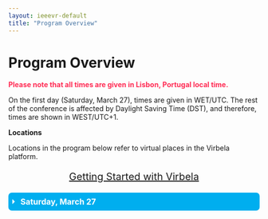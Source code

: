 ```yaml
---
layout: ieeevr-default
title: "Program Overview"
---
```


<style>
    .styled-table {
        border-collapse: collapse;
        margin: 25px 0;
        font-size: 0.9em;
        font-family: sans-serif;
        /*min-width: 400px;*/
        box-shadow: 0 0 20px rgba(0, 0, 0, 0.15);
        display: table;
    }

    .styled-table thead tr {
        background-color: #00aeef;
        color: #ffffff;
        text-align: left;
    }

    .styled-table th,
    .styled-table td {
        padding: 12px 15px;
    }

    .styled-table tbody tr {
        border-bottom: 1px solid #dddddd;
    }

    .styled-table tbody tr:nth-of-type(even) {
        background-color: #f3f3f3;
    }

    .styled-table tbody tr:last-of-type {
        border-bottom: 2px solid #00aeef;
    }

    .styled-table tbody tr.active-row {
        font-weight: bold;
        color: #00aeef;
    }


    /*************************
 * GRID SCHEDULE LAYOUT from there: https://css-tricks.com/building-a-conference-schedule-with-css-grid/
 *************************/
    @media screen and (min-width:700px) {
        .schedule {
            display: grid;
            grid-gap: 1em;
            grid-template-rows:
                [tracks] auto [time-0830] 0.5fr [time-0900] 0.5fr [time-0930] 0.5fr [time-1000] 0.5fr [time-1030] 0.5fr [time-1100] 0.5fr [time-1130] 0.5fr [time-1200] 0.5fr [time-1230] 0.5fr [time-1300] 0.5fr [time-1330] 0.5fr [time-1400] 0.5fr [time-1430] 0.5fr [time-1500] 0.5fr [time-1530] 0.5fr [time-1600] 0.5fr [time-1630] 0.5fr [time-1700] 0.5fr [time-1730] 0.5fr [time-1800] 0.5fr [time-1830] 0.5fr [time-1900] 0.5fr;
            /* Note 1:
      Use 24hr time for gridline names for simplicity

      Note 2: Use "auto" instead of "0.5fr" for a more compact schedule where height of a slot is not proportional to the session length. Implementing a "compact" shortcode attribute might make sense for this!
      Try 0.5fr for more compact equal rows. I don't quite understand how that works :)
      */

            grid-template-columns:
                [times] 4em [track-1-start] 0.5fr [track-1-end track-2-start] 0.5fr [track-2-end track-3-start] 0.5fr [track-3-end];
        }

        .schedule-with-expo {
            display: grid;
            grid-gap: 1em;
            grid-template-rows:
                [tracks] auto [time-0830] 0.5fr [time-0900] 0.5fr [time-0930] 0.5fr [time-1000] 0.5fr [time-1030] 0.5fr [time-1100] 0.5fr [time-1130] 0.5fr [time-1200] 0.5fr [time-1230] 0.5fr [time-1300] 0.5fr [time-1330] 0.5fr [time-1400] 0.5fr [time-1430] 0.5fr [time-1500] 0.5fr [time-1530] 0.5fr [time-1600] 0.5fr [time-1630] 0.5fr [time-1700] 0.5fr [time-1730] 0.5fr [time-1800] 0.5fr [time-1830] 0.5fr [time-1900] 0.5fr;

            grid-template-columns:
                [times] 4em [track-1-start] 0.5fr [track-1-end track-2-start] 0.5fr [track-2-end track-3-start] 0.5fr [track-3-end track-4-start] 0.5fr [track-4-end];
        }

        .schedule-sat-27 {
            display: grid;
            grid-gap: 1em;
            grid-template-rows:
                [tracks] auto [time-0900] 5px [time-0930] 5px [time-1000] 5px [time-1030] 5px [time-1100] 5px [time-1130] 5px [time-1200] 5px [time-1230] 5px [time-1300] 5px [time-1330] 5px [time-1400] 5px [time-1430] 5px [time-1500] 5px [time-1530] 5px [time-1600] 5px [time-1630] 5px [time-1700] 5px [time-1730] 5px [time-1800] 5px [time-1830] 5px [time-1900] 5px [time-2000] 5px [time-2100] 5px;

            grid-template-columns:
                [times] 4em [track-1-start] 0.5fr [track-1-end track-2-start] 0.5fr [track-2-end track-3-start] 0.5fr [track-3-end track-4-start] 0.5fr [track-4-end];
        }

        .schedule-sun-28 {
            display: grid;
            grid-gap: 1em;
            grid-template-rows:
                [tracks] auto [time-0900] 5px [time-0930] 5px [time-1000] 5px [time-1030] 5px [time-1100] 5px [time-1130] 5px [time-1200] 5px [time-1230] 5px [time-1300] 5px [time-1330] 5px [time-1400] 5px [time-1430] 5px [time-1500] 5px [time-1530] 5px [time-1600] 5px [time-1630] 5px [time-1700] 5px [time-1730] 5px [time-1800] 5px [time-1830] 5px [time-1900] 5px [time-1930] 5px [time-2000] 5px [time-2030] 5px;

            grid-template-columns:
                [times] 4em [track-1-start] 0.5fr [track-1-end track-2-start] 0.5fr [track-2-end track-3-start] 0.5fr [track-3-end];
        }

        .schedule-fri-2 {
            display: grid;
            grid-gap: 1em;
            grid-template-rows:
                [tracks] auto [time-0900] 5px [time-0930] 5px [time-1000] 5px [time-1030] 5px [time-1100] 5px [time-1130] 5px [time-1200] 5px [time-1230] 5px [time-1300] 5px [time-1330] 5px [time-1400] 5px [time-1430] 5px [time-1500] 5px [time-1530] 10px [time-1600] 5px [time-1630] 5px [time-1700] 5px [time-1730] 5px [time-1800] 5px [time-1830] 5px [time-1900] 5px [time-1930] 5px [time-2000] 5px [time-2030] 5px;

            grid-template-columns:
                [times] 4em [track-1-start] 0.5fr [track-1-end track-2-start] 0.5fr [track-2-end track-3-start] 0.5fr [track-3-end];
        }
    }

    .time-slot {
        grid-column: times;
        text-decoration: none;

    }

    .track-slot {
        display: none;
        /* hidden on small screens and browsers without grid support */
    }

    @supports(display:grid) {
        @media screen and (min-width:700px) {
            .track-slot {
                display: block;
                padding: 10px 5px 5px;
                position: sticky;
                top: 0;
                z-index: 1000;
                background-color: rgba(255, 255, 255, .9);
            }
        }
    }

    /* Small-screen & fallback styles */
    .session {
        margin-bottom: 1em;
    }

    @supports(display:grid) {
        @media screen and (min-width: 700px) {
            .session {
                margin: 0;
            }
        }
    }

    /*************************
 * VISUAL STYLES
 * Design-y stuff ot particularly important to the demo
 ************************
    body {
        padding: 50px;
        max-width: 1100px;
        margin: 0 auto;
        line-height: 1.5;
    }
    */

    .session {
        padding: .5em;
        border-radius: 5px;
        font-size: 12px;
        box-shadow:
            rgba(255, 255, 255, .6) 1px 1px 0,
            rgba(0, 0, 0, .3) 4px 4px 0;
    }

    .session-title,
    .session-time,
    .session-track,
    .session-presenter {
        display: block;
    }

    .session-title,
    .time-slot {
        margin: 0;
        font-size: 1em;
    }

    .session-title a {
        color: #fff;
        text-decoration-style: dotted;

        &:hover {
            font-style: italic;
        }

        &:focus {
            outline: 2px dotted rgba(255, 255, 255, .8);
        }
    }

    .track-slot,
    .time-slot {
        font-weight: bold;
        font-size: .8em;
    }

    .track-1 {
        background-color: #1259B2;
        color: #fff;
    }

    .track-2 {
        background-color: #687f00;
        color: #fff;
    }

    .track-3 {
        background-color: #544D69;
        color: #fff;
    }

    .track-4 {
        background-color: #c35500;
        color: #fff;
    }

    .track-all {
        display: flex;
        justify-content: center;
        align-items: center;
        background: #ccc;
        color: #000;
        box-shadow: none;
    }

    .track-teal {
        background-color: #00aeef;
        color: #fff;
    }

    .track-break {
        background-color: #ddf6ff;
        color: #464646;
    }

    .track-green {
        background-color: rgb(52, 199, 89);
        color: #fff;
    }

    .track-orange {
        background-color: rgb(255, 149, 0);
        color: #fff;
    }

    .track-purple {
        background-color: rgb(175, 82, 222);
        color: #fff;
    }

    .track-event {
        background-color: rgb(90, 200, 250);
        color: #fff;
    }

    .track-panel {
        background-color: rgb(0, 122, 255);
        color: #fff;
    }

    .track-keynote {
        background-color: rgb(255, 45, 85);
        color: #fff;
    }

    .track-3dui {
        /* background-color: rgb(88, 86, 214); */
        background-color: rgb(211, 15, 69);
        color: #fff;
    }

    .text {
        max-width: 750px;
        font-size: 18px;
        margin: 0 auto 50px;
    }

    .meta {
        color: #555;
        font-style: italic;
    }

    .meta a {
        color: #555;
    }

    hr {
        margin: 40px 0;
    }


    /* Collapsible */
    input[type='checkbox'] {
        display: none;
    }

    .wrap-collabsible {
        margin: 1.2rem 0;
    }

    .lbl-toggle {
        display: block;
        font-weight: bold;
        /* font-family: monospace; */
        font-size: 1rem;
        text-align: left;
        padding: 0.5rem;
        color: #ffffff;
        background: #00aeef;
        cursor: pointer;
        border-radius: 7px;
        transition: all 0.25s ease-out;
    }

    .lbl-toggle:hover {
        color: #FFF;
    }

    .lbl-toggle::before {
        content: ' ';
        display: inline-block;
        border-top: 5px solid transparent;
        border-bottom: 5px solid transparent;
        border-left: 5px solid currentColor;
        vertical-align: middle;
        margin-right: .7rem;
        transform: translateY(-2px);
        transition: transform .2s ease-out;
    }

    .toggle:checked+.lbl-toggle::before {
        transform: rotate(90deg) translateX(-3px);
    }

    .collapsible-content {
        max-height: 0px;
        overflow: hidden;
        transition: max-height .25s ease-in-out;
    }

    .toggle:checked+.lbl-toggle+.collapsible-content {
        max-height: 1500px;
    }

    .toggle:checked+.lbl-toggle {
        border-bottom-right-radius: 0;
        border-bottom-left-radius: 0;
    }

    .collapsible-content .content-inner {
        background: white;
        /* rgba(0, 105, 255, .2);*/
        border-bottom: 1px solid rgba(0, 105, 255, .45);
        border-bottom-left-radius: 7px;
        border-bottom-right-radius: 7px;
        padding: .5rem 1rem;
    }

    .collapsible-content p {
        margin-bottom: 0;
    }

</style>


<h1>Program Overview</h1>

<!--
<h3 style="color: rgb(255, 45, 85);">Please note that all times are given in Lisbon, Portugal local time.</h3>
<p>
    On the first day (Saturday, March 27), times are given in WET/UTC.
    The rest of the conference is affected by Daylight Saving Time (DST), and therefore, times are shown in WEST/UTC+1.
</p>
-->
<div class="notice--warning">
    <strong style="color: rgb(255, 45, 85);">Please note that all times are given in Lisbon, Portugal local time.</strong>
    <p>
        On the first day (Saturday, March 27), times are given in WET/UTC.
        The rest of the conference is affected by Daylight Saving Time (DST), and therefore, times are shown in WEST/UTC+1.
    </p>
</div>
<div class="notice--info">
    <strong>Locations</strong>
    <p>
        Locations in the program below refer to virtual places in the Virbela platform.
    </p>
    <center>
        <p style="font-size: 20px;">
            <a href="/2021/attend/virbela-instructions/" class="btn btn--primary" style="">Getting Started with Virbela</a>
        </p>
    </center>
</div>
<!--
<div class="notice--warning">
    <strong>Note:</strong>
    <p>
        The indications for locations in this program refer to virtual locations in the Virbela platform. Please find more information about and how to use Virbela <a href="/2021/attend/virbela-instructions/">here</a>.
    </p>
</div>
-->
<div>
    <div class="wrap-collabsible"> <input id="collapsible1" class="toggle" type="checkbox" > <label for="collapsible1" class="lbl-toggle">Saturday, March 27</label>
        <div class="collapsible-content">
            <div class="content-inner">
                <center><strong>Lisbon WET, UTC</strong></center>
                <div class="schedule-sat-27" aria-labelledby="schedule-heading">

                    <span class="track-slot" aria-hidden="true" style="grid-column: times; grid-row: tracks;"></span>
                    <span class="track-slot" aria-hidden="true" style="grid-column: track-1; grid-row: tracks;"></span>
                    <span class="track-slot" aria-hidden="true" style="grid-column: track-2; grid-row: tracks;"></span>
                    <span class="track-slot" aria-hidden="true" style="grid-column: track-3; grid-row: tracks;"></span>
                    <span class="track-slot" aria-hidden="true" style="grid-column: track-4; grid-row: tracks;"></span>

                    <p class="time-slot" style="grid-row: time-0900;">9:00</p>

                    <div class="session session-1 track-teal" style="grid-column: track-1-start / track-1-end; grid-row: time-0900 / time-1200;">
                        <h3 class="session-title"><a href="/2021/program/tutorials/#T4">Tutorial: Interactive Storytelling for VR</a></h3>
                        <span class="session-time">9:00 - 12:00</span>
                        <span class="session-title"><b style="color: white;">Location:</b> <a href="/2021/attend/virbela-instructions/#map">Auditorium A</a></span>
                    </div>

                    <div class="session session-2 track-green" style="grid-column: track-2-start / track-2-end; grid-row: time-0900 / time-1200;">
                        <h3 class="session-title"><a href="/2021/contribute/workshoppapers/#SIVE">Workshop: Sonic Interactions in Virtual Environments (SIVE) </a></h3>
                        <span class="session-time">9:00 - 12:00</span>
                        <span class="session-title"><b style="color: white;">Location:</b> <a href="/2021/attend/virbela-instructions/#map">Auditorium B</a></span>
                    </div>

                    <p class="time-slot" style="grid-row: time-1000;">10:00</p>
                    <div class="session session-4 track-orange" style="grid-column: track-4-start / track-4-end; grid-row: time-1000 / time-1130;">
                        <h3 class="session-title"><a href="/2021/program/doctoral-consortium/">Doctoral Consortium</a></h3>
                        <span class="session-time">10:00 - 11:45</span>
                    </div>

                    <p class="time-slot" style="grid-row: time-1200;">12:00</p>
                    <div class="session session-4 track-orange" style="grid-column: track-4-start / track-4-end; grid-row: time-1200 / time-1330;">
                        <h3 class="session-title"><a href="/2021/program/doctoral-consortium/">Doctoral Consortium</a></h3>
                        <span class="session-time">12:00 - 13:30</span>
                    </div>


                    <p class="time-slot" style="grid-row: time-1300;">13:00</p>
                    <div class="session session-5 track-teal" style="grid-column: track-1-start / track-1-end; grid-row: time-1300 / time-1600;">
                        <h3 class="session-title"><a href="/2021/program/tutorials/#T1">Tutorial: Web-Based VR Development and Instruction using Babylon.js</a>
                        </h3>
                        <span class="session-time">13:00 - 16:00</span>
                        <span class="session-title"><b style="color: white;">Location:</b> <a href="/2021/attend/virbela-instructions/#map">Auditorium A</a></span>
                    </div>

                    <div class="session session-6 track-green" style="grid-column: track-2-start / track-2-end; grid-row: time-1300 / time-1700;">
                        <h3 class="session-title"><a href="/2021/contribute/workshoppapers/#NIDIT">Workshop: Novel Input Devices and Interaction Techniques (NIDIT)</a></h3>
                        <span class="session-time">13:00 - 17:00</span>
                        <span class="session-title"><b style="color: white;">Location:</b> <a href="/2021/attend/virbela-instructions/#map">Auditorium B</a></span>
                    </div>

                    <p class="time-slot" style="grid-row: time-1400;">14:00</p>
                    <div class="session session-8 track-green" style="grid-column: track-3-start / track-3-end; grid-row: time-1400 / time-2100;">
                        <h3 class="session-title"><a href="/2021/contribute/workshoppapers/#DISCE">Workshop: Distributed Interactive Systems for Collaborative Experiences (DISCE)</a></h3>
                        <span class="session-time">14:00 - 21:00</span>
                        <span class="session-title"><b style="color: white;">Location:</b> <a href="/2021/attend/virbela-instructions/#map">Auditorium C</a></span>
                    </div>

                    <p class="time-slot" style="grid-row: time-1430;">14:15</p>
                    <div class="session session-7 track-orange" style="grid-column: track-4-start / track-4-end; grid-row: time-1430 / time-1630;">
                        <h3 class="session-title"><a href="/2021/program/doctoral-consortium/">Doctoral Consortium</a></h3>
                        <span class="session-time">14:15 - 16:15</span>
                    </div>



                    <p class="time-slot" style="grid-row: time-1600;">16:00</p>
                    <div class="session session-9 track-teal" style="grid-column: track-1-start / track-1-end; grid-row: time-1600 / time-1800;">
                        <h3 class="session-title">
                            <a href="/2021/program/tutorials/#T6S1">Tutorial: Combining the Virtual and the Real, Session 1
                            </a>
                        </h3>
                        <span class="session-time">16:00 - 17:30</span>
                        <span class="session-title"><b style="color: white;">Location:</b> <a href="/2021/attend/virbela-instructions/#map">Auditorium A</a></span>
                    </div>

                    <p class="time-slot" style="grid-row: time-1700;">17:00</p>
                    <div class="session session-10 track-green" style="grid-column: track-2-start / track-2-end; grid-row: time-1700 / time-2100;">
                        <h3 class="session-title"><a href="/2021/contribute/workshoppapers/#VHCIE2021">Workshop: Virtual Humans and Crowds for Immersive Environments (VHCIE 2021)</a></h3>
                        <span class="session-time">17:00 - 21:00</span>
                        <span class="session-title"><b style="color: white;">Location:</b> <a href="/2021/attend/virbela-instructions/#map">Auditorium B</a></span>
                    </div>

                    <p class="time-slot" style="grid-row: time-1730;">17:15</p>
                    <div class="session session-7 track-orange" style="grid-column: track-4-start / track-4-end; grid-row: time-1730 / time-1900;">
                        <h3 class="session-title"><a href="/2021/program/doctoral-consortium/">Doctoral Consortium</a></h3>
                        <span class="session-time">17:15 - 18:05</span>
                    </div>

                    <p class="time-slot" style="grid-row: time-1800;">18:00</p>
                    <div class="session session-9S2 track-teal" style="grid-column: track-1-start / track-1-end; grid-row: time-1800 / time-2100;">
                        <h3 class="session-title">
                            <a href="/2021/program/tutorials/#T6S2">
                                Tutorial: Combining the Virtual and the Real, Session 2
                            </a>
                        </h3>
                        <span class="session-time">18:00 - 21:00</span>
                        <span class="session-title"><b style="color: white;">Location:</b> <a href="/2021/attend/virbela-instructions/#map">Auditorium A</a></span>
                    </div>

                </div>

            </div>
        </div>
    </div>
</div>

<div>
    <div class="wrap-collabsible"> <input id="collapsible2" class="toggle" type="checkbox" checked> <label for="collapsible2" class="lbl-toggle">Sunday, March 28</label>
        <div class="collapsible-content">
            <div class="content-inner">
                <center><strong>Lisbon WEST, UTC+1</strong></center>
                <div class="schedule-sun-28" aria-labelledby="schedule-heading">

                    <span class="track-slot" aria-hidden="true" style="grid-column: times; grid-row: tracks;"></span>
                    <span class="track-slot" aria-hidden="true" style="grid-column: track-1; grid-row: tracks;"></span>
                    <span class="track-slot" aria-hidden="true" style="grid-column: track-2; grid-row: tracks;"></span>
                    <span class="track-slot" aria-hidden="true" style="grid-column: track-3; grid-row: tracks;"></span>

                    <p class="time-slot" style="grid-row: time-0900;">9:00</p>

                    <div class="session session-1 track-green" style="grid-column: track-2-start / track-2-end; grid-row: time-0900 / time-1200;">
                        <h3 class="session-title"><a href="/2021/contribute/workshoppapers/#ANIVAE">Workshop: Animation in Virtual and Augmented Environments (ANIVAE)</a></h3>
                        <span class="session-time">9:00 - 12:00</span>
                        <span class="session-title"><b style="color: white;">Location:</b> <a href="/2021/attend/virbela-instructions/#map">Auditorium B</a></span>
                    </div>

                    <p class="time-slot" style="grid-row: time-1300;">13:00</p>
                    <div class="session session-2 track-teal" style="grid-column: track-1-start / track-1-end; grid-row: time-1300 / time-1600;">
                        <h3 class="session-title"><a href="/2021/program/tutorials/#T2">Tutorial: The Replication Crisis in Empirical Science: Implications for Human Subject Research in MR</a></h3>
                        <span class="session-time">13:00 - 16:00</span>
                        <span class="session-title"><b style="color: white;">Location:</b> <a href="/2021/attend/virbela-instructions/#map">Auditorium A</a></span>
                    </div>
                    <div class="session session-3 track-green" style="grid-column: track-2-start / track-2-end; grid-row: time-1300 / time-1600;">
                        <h3 class="session-title"><a href="/2021/contribute/workshoppapers/#PrXR">Workshop: PrXR: Towards a roadmap for privacy and security research for mixed reality applications</a></h3>
                        <span class="session-time">13:00 - 16:00</span>
                        <span class="session-title"><b style="color: white;">Location:</b> <a href="/2021/attend/virbela-instructions/#map">Auditorium B</a></span>
                    </div>
                    <div class="session session-4 track-green" style="grid-column: track-3-start / track-3-end; grid-row: time-1300 / time-1600;">
                        <h3 class="session-title"><a href="/2021/contribute/workshoppapers/#TrainingXR">Workshop: 3D Content Creation for Simulated Training in eXtended Reality (TrainingXR) - 1</a></h3>
                        <span class="session-time">13:00 - 16:00</span>
                        <span class="session-title"><b style="color: white;">Location:</b> <a href="/2021/attend/virbela-instructions/#map">Auditorium C</a></span>
                    </div>

                    <p class="time-slot" style="grid-row: time-1700;">17:00</p>
                    <div class="session session-5 track-green" style="grid-column: track-1-start / track-1-end; grid-row: time-1700 / time-2100;">
                        <h3 class="session-title"><a href="/2021/contribute/workshoppapers/#SeatedVR">Workshop: Seated Virtual Reality & Embodiment (SeatedVR) </a></h3>
                        <span class="session-time">17:00 - 21:00</span>
                        <span class="session-title"><b style="color: white;">Location:</b> <a href="/2021/attend/virbela-instructions/#map">Auditorium A</a></span>
                    </div>
                    <div class="session session-6 track-green" style="grid-column: track-2-start / track-2-end; grid-row: time-1700 / time-2100;">
                        <h3 class="session-title"><a href="/2021/contribute/workshoppapers/#WISP">Workshop: Workshop on Immersive Sickness Prevention (WISP)</a></h3>
                        <span class="session-time">17:00 - 21:00</span>
                        <span class="session-title"><b style="color: white;">Location:</b> <a href="/2021/attend/virbela-instructions/#map">Auditorium B</a></span>
                    </div>
                    <div class="session session-7 track-green" style="grid-column: track-3-start / track-3-end; grid-row: time-1700 / time-2100;">
                        <h3 class="session-title"><a href="/2021/contribute/workshoppapers/#TrainingXR">Workshop: 3D Content Creation for Simulated Training in eXtended Reality (TrainingXR) - 2</a></h3>
                        <span class="session-time">17:00 - 21:00</span>
                        <span class="session-title"><b style="color: white;">Location:</b> <a href="/2021/attend/virbela-instructions/#map">Auditorium C</a></span>
                    </div>
                </div>

            </div>
        </div>
    </div>
</div>

<div>
    <div class="wrap-collabsible"> <input id="collapsible3" class="toggle" type="checkbox" checked> <label for="collapsible3" class="lbl-toggle">Monday, March 29</label>
        <div class="collapsible-content">
            <div class="content-inner">
                <center><strong>Lisbon WEST, UTC+1</strong></center>
                <div class="schedule-with-expo" aria-labelledby="schedule-heading">

                    <span class="track-slot" aria-hidden="true" style="grid-column: times; grid-row: tracks;"></span>
                    <span class="track-slot" aria-hidden="true" style="grid-column: track-1; grid-row: tracks;"></span>
                    <span class="track-slot" aria-hidden="true" style="grid-column: track-2; grid-row: tracks;"></span>
                    <span class="track-slot" aria-hidden="true" style="grid-column: track-3; grid-row: tracks;"></span>
                    <span class="track-slot" aria-hidden="true" style="grid-column: track-4; grid-row: tracks;"></span>

                    <p class="time-slot" style="grid-row: time-0830; text-decoration: none;">8:30</p>

                    <div class="session session-1 track-teal" style="grid-column: track-1-start / track-4-end; grid-row: time-0830 / time-1000;">
                        <h3 class="session-title"><a href="#">Opening</a></h3>
                        <span class="session-time">8:30 - 10:00</span>
                        <span class="session-title"><b style="color: white;">Location:</b> <a href="/2021/attend/virbela-instructions/#map">Auditorium A</a></span>
                    </div>

                    <p class="time-slot" style="grid-row: time-1000;">10:00</p>

                    <div class="session session-2 track-break" style="grid-column: track-1-start / track-4-end; grid-row: time-1000 / time-1030;">
                        <h3 class="session-title">Break</h3>
                    </div>

                    <p class="time-slot" style="grid-row: time-1030;">10:30</p>

                    <div class="session session-3 track-keynote" style="grid-column: track-1-start / track-4-end; grid-row: time-1030 / time-1130;">
                        <h3 class="session-title"><a href="http://ieeevr.org/2021/program/keynote-speakers/#keynote-mohler" target="_blank">Keynote by Betty Mohler, Self-avatars in Immersive Technology</a></h3>
                        <span class="session-time">10:30 - 11:30</span>
                        <span class="session-title"><b style="color: white;">Location:</b> <a href="/2021/attend/virbela-instructions/#map">Auditorium A</a></span>
                    </div>

                    <p class="time-slot" style="grid-row: time-1130;">11:30</p>

                    <div class="session session-4 track-break" style="grid-column: track-1-start / track-4-end; grid-row: time-1130 / time-1200;">
                        <h3 class="session-title">Break</h3>
                    </div>

                    <p class="time-slot" style="grid-row: time-1200;">12:00</p>

                    <div class="session session-5 track-green" style="grid-column: track-1-start / track-2-end; grid-row: time-1200 / time-1300;">
                        <h3 class="session-title">Papers: <a href="/2021/program/papers/#3.1">Augmented Reality</a></h3>
                        <span class="session-time">12:00 - 13:00</span>
                        <span class="session-title"><b style="color: white;">Location:</b> <a href="/2021/attend/virbela-instructions/#map">Auditorium A</a></span>
                    </div>

                    <div class="session session-6 track-green" style="grid-column: track-3-start / track-4-end; grid-row: time-1200 / time-1300;">
                        <h3 class="session-title">Papers: <a href="/2021/program/papers/#3.2">VR/AR Displays</a></h3>
                        <span class="session-time">12:00 - 13:00</span>
                        <span class="session-title"><b style="color: white;">Location:</b> <a href="/2021/attend/virbela-instructions/#map">Auditorium B</a></span>
                    </div>

                    <p class="time-slot" style="grid-row: time-1300;">13:00</p>
                    <div class="session session-7 track-break" style="grid-column: track-1-start / track-4-end; grid-row: time-1300 / time-1400;">
                        <h3 class="session-title">Lunch</h3>
                    </div>

                    <p class="time-slot" style="grid-row: time-1400;">14:00</p>

                    <div class="session session-8 track-green" style="grid-column: track-1-start / track-2-end; grid-row: time-1400 / time-1500;">
                        <h3 class="session-title">Papers: <a href="/2021/program/papers/#5.1">Emotion and Cognition</a></h3>
                        <span class="session-time">14:00 - 15:00</span>
                        <span class="session-title"><b style="color: white;">Location:</b> <a href="/2021/attend/virbela-instructions/#map">Auditorium A</a></span>
                    </div>

                    <div class="session session-9 track-green" style="grid-column: track-3-start / track-4-end; grid-row: time-1400 / time-1500;">
                        <h3 class="session-title">Papers: <a href="/2021/program/papers/#5.2">Holographic and Inertial Displays</a></h3>
                        <span class="session-time">14:00 - 15:00</span>
                        <span class="session-title"><b style="color: white;">Location:</b> <a href="/2021/attend/virbela-instructions/#map">Auditorium B</a></span>
                    </div>

                    <p class="time-slot" style="grid-row: time-1500;">15:00</p>
                    <div class="session session-10 track-orange" style="grid-column: track-1-start / track-2-end; grid-row: time-1500 / time-1630;">
                        <h3 class="session-title"><a href="/2021/program/posters/">Posters</a> and <a href="/2021/program/demos/">Demos</a></h3>
                        <span class="session-time">15:00 - 16:30</span>
                        <span class="session-title"><b style="color: white;">Location:</b> <a href="/2021/attend/virbela-instructions/#map">Expo Hall A</a></span>
                    </div>

                    <div class="session session-ex track-purple" style="grid-column: track-3-start / track-4-end; grid-row: time-1500 / time-1630;">
                        <h3 id="EX1" class="session-title"><a href="/2021/program/exhibitors/">Exhibition Hours</a></h3>
                        <span class="session-time">15:00 - 16:30</span>
                        <span class="session-title"><b style="color: white;">Location:</b> <a href="/2021/attend/virbela-instructions/#map">Theater</a></span>
                    </div>


                    <p class="time-slot" style="grid-row: time-1630;">16:30</p>

                    <div class="session session-5 track-green" style="grid-column: track-1-start / track-2-end; grid-row: time-1630 / time-1730;">
                        <h3 class="session-title">Papers: <a href="/2021/program/papers/#7.1">Embodiment</a></h3>
                        <span class="session-time">16:30 - 17:30</span>
                        <span class="session-title"><b style="color: white;">Location:</b> <a href="/2021/attend/virbela-instructions/#map">Auditorium A</a></span>
                    </div>

                    <div class="session session-6 track-green" style="grid-column: track-3-start / track-3-end; grid-row: time-1630 / time-1730;">
                        <h3 class="session-title">Papers: <a href="/2021/program/papers/#7.2">Visualization</a></h3>
                        <span class="session-time">16:30 - 17:30</span>
                        <span class="session-title"><b style="color: white;">Location:</b> <a href="/2021/attend/virbela-instructions/#map">Auditorium B</a></span>
                    </div>

                    <div class="session session-ex track-purple" style="grid-column: track-4-start / track-4-end; grid-row: time-1630 / time-1800;">
                        <h3 id="EX1" class="session-title">Expo Session:</h3>
                        <span class="session-time">16:30: <a style="color: white;" href="https://www.youtube.com/watch?v=b_MMypnh_AI">Qualcomm</a></span>
                        <span class="session-time">16:35: <a style="color: white;" href="https://www.youtube.com/watch?v=5xjweXT_N4g">Microsoft</a></span>
                        <span class="session-time">16:40: <a style="color: white;" href="https://www.youtube.com/watch?v=nq0NdCiB3FI">Facebook</a></span>
                        <span class="session-title"><b style="color: white;">Location:</b> <a href="/2021/attend/virbela-instructions/#map">Theater</a></span>
                    </div>

                    <p class="time-slot" style="grid-row: time-1730;">17:30</p>
                    <div class="session session-10 track-teal" style="grid-column: track-1-start / track-2-end; grid-row: time-1730 / time-1930;">
                        <h3 class="session-title">Welcome Reception (including <a href="/2021/awards/vgtc-award-winners/">TVCG Awards</a>)</h3>
                        <span class="session-time">17:30 - 19:00</span>
                        <span class="session-title"><b style="color: white;">Location:</b> <a href="/2021/attend/virbela-instructions/#map">Auditorium A</a></span>
                    </div>

                    <div class="session session-ex track-purple" style="grid-column: track-3-start / track-3-end; grid-row: time-1730 / time-1900;">
                        <h3 id="EW" class="session-title"><a href="/2021/program/exhibitors/">Exhibitors: Welcome Reception</a></h3>
                        <span class="session-time"><a style="color: white;" href="https://www.youtube.com/watch?v=Et-8EIRN_mw&t=4s">Virbela</a></span>
                        <span class="session-time">17:30 - 18:30</span>
                        <span class="session-title"><b style="color: white;">Location:</b> <a href="/2021/attend/virbela-instructions/#map">Auditorium A</a></span>
                    </div>


                </div>

            </div>
        </div>
    </div>
</div>

<div>
    <div class="wrap-collabsible"> <input id="collapsible7" class="toggle" type="checkbox" checked> <label for="collapsible7" class="lbl-toggle">Tuesday, March 30</label>
        <div class="collapsible-content">
            <div class="content-inner">
                <center><strong>Lisbon WEST, UTC+1</strong></center>
                <div class="schedule-with-expo" aria-labelledby="schedule-heading">


                    <span class="track-slot" aria-hidden="true" style="grid-column: times; grid-row: tracks;"></span>
                    <span class="track-slot" aria-hidden="true" style="grid-column: track-1; grid-row: tracks;"></span>
                    <span class="track-slot" aria-hidden="true" style="grid-column: track-2; grid-row: tracks;"></span>
                    <span class="track-slot" aria-hidden="true" style="grid-column: track-3; grid-row: tracks;"></span>
                    <span class="track-slot" aria-hidden="true" style="grid-column: track-4; grid-row: tracks;"></span>

                    <p class="time-slot" style="grid-row: time-0830;">8:30</p>

                    <div class="session session-1 track-green" style="grid-column: track-1-start / track-2-end; grid-row: time-0830 / time-0930;">
                        <h3 class="session-title">Papers: <a href="/2021/program/papers/#1.1">Collaboration</a></h3>
                        <span class="session-time">8:30 - 9:30</span>
                        <span class="session-title"><b style="color: white;">Location:</b> <a href="/2021/attend/virbela-instructions/#map">Auditorium A</a></span>
                    </div>

                    <div class="session session-2 track-green" style="grid-column: track-3-start / track-4-end; grid-row: time-0830 / time-0930;">
                        <h3 class="session-title">Papers: <a href="/2021/program/papers/#1.2">Multimodal Interfaces</a></h3>
                        <span class="session-time">8:30 - 9:30</span>
                        <span class="session-title"><b style="color: white;">Location:</b> <a href="/2021/attend/virbela-instructions/#map">Auditorium B</a></span>
                    </div>

                    <p class="time-slot" style="grid-row: time-0930;">9:30</p>
                    <div class="session session-3 track-orange" style="grid-column: track-1-start / track-2-end; grid-row: time-0930 / time-1100;">
                        <h3 class="session-title"><a href="/2021/program/posters/">Posters</a> and <a href="/2021/program/demos/">Demos</a></h3>
                        <span class="session-time">9:30 - 11:00</span>
                        <span class="session-title"><b style="color: white;">Location:</b> <a href="/2021/attend/virbela-instructions/#map">Expo Hall B</a></span>
                    </div>

                    <div class="session session-ex track-purple" style="grid-column: track-3-start / track-4-end; grid-row: time-0930 / time-1100;">
                        <h3 id="EX2" class="session-title"><a href="/2021/program/exhibitors/">Exhibition Hours</a></h3>
                        <span class="session-time">9:30 - 11:00</span>
                        <span class="session-title"><b style="color: white;">Location:</b> <a href="/2021/attend/virbela-instructions/#map">Theater</a></span>
                    </div>



                    <p class="time-slot" style="grid-row: time-1100;">11:00</p>

                    <div class="session session-4 track-green" style="grid-column: track-1-start / track-2-end; grid-row: time-1100 / time-1200;">
                        <h3 class="session-title">Papers: <a href="/2021/program/papers/#2.1">Security and Drone Teleoperation</a></h3>
                        <span class="session-time">11:00 - 12:00</span>
                        <span class="session-title"><b style="color: white;">Location:</b> <a href="/2021/attend/virbela-instructions/#map">Auditorium A</a></span>
                    </div>

                    <div class="session session-5 track-green" style="grid-column: track-3-start / track-4-end; grid-row: time-1100 / time-1200;">
                        <h3 class="session-title">Papers: <a href="/2021/program/papers/#2.2">Embedded and Surround Videos</a></h3>
                        <span class="session-time">11:00 - 12:00</span>
                        <span class="session-title"><b style="color: white;">Location:</b> <a href="/2021/attend/virbela-instructions/#map">Auditorium B</a></span>
                    </div>

                    <p class="time-slot" style="grid-row: time-1200;">12:00</p>
                    <div class="session session-6 track-break" style="grid-column: track-1-start / track-4-end; grid-row: time-1200 / time-1300;">
                        <h3 class="session-title">Lunch</h3>
                    </div>

                    <p class="time-slot" style="grid-row: time-1300;">13:00</p>

                    <div class="session session-7 track-green" style="grid-column: track-1-start / track-2-end; grid-row: time-1300 / time-1400;">
                        <h3 class="session-title">Papers: <a href="/2021/program/papers/#4.1">Virtual Humans and Agents</a></h3>
                        <span class="session-time">13:00 - 14:00</span>
                        <span class="session-title"><b style="color: white;">Location:</b> <a href="/2021/attend/virbela-instructions/#map">Auditorium A</a></span>
                    </div>

                    <div class="session session-8 track-green" style="grid-column: track-3-start / track-4-end; grid-row: time-1300 / time-1400;">
                        <h3 class="session-title">Papers: <a href="/2021/program/papers/#4.2">Hands, Gestures and Grasping</a></h3>
                        <span class="session-time">13:00 - 14:00</span>
                        <span class="session-title"><b style="color: white;">Location:</b> <a href="/2021/attend/virbela-instructions/#map">Auditorium B</a></span>
                    </div>

                    <p class="time-slot" style="grid-row: time-1400;">14:00</p>

                    <div class="session session-9 track-break" style="grid-column: track-1-start / track-4-end; grid-row: time-1400 / time-1430;">
                        <h3 class="session-title">Break</h3>
                    </div>

                    <p class="time-slot" style="grid-row: time-1430;">14:30</p>

                    <div class="session session-10 track-keynote" style="grid-column: track-1-start / track-4-end; grid-row: time-1430 / time-1530;">
                        <h3 class="session-title">
                            <a href="http://ieeevr.org/2021/program/keynote-speakers/#keynote-oliver" target="_blank">Keynote by Nuria Oliver, Data Science to fight against COVID-19</a>
                        </h3>
                        <span class="session-time">14:30 - 15:30</span>
                        <span class="session-title"><b style="color: white;">Location:</b> <a href="/2021/attend/virbela-instructions/#map">Auditorium A</a></span>
                    </div>

                    <p class="time-slot" style="grid-row: time-1530;">15:30</p>

                    <div class="session session-11 track-break" style="grid-column: track-1-start / track-4-end; grid-row: time-1530 / time-1600;">
                        <h3 class="session-title">Break</h3>
                    </div>

                    <p class="time-slot" style="grid-row: time-1600;">16:00</p>
                    <div class="session session-12 track-event" style="grid-column: track-1-start / track-2-end; grid-row: time-1600 / time-1700;">
                        <h3 class="session-title">BOF/Social</h3>
                        <span class="session-time">16:00 - 17:00</span>
                    </div>

                    <div class="session session-ex track-purple" style="grid-column: track-3-start / track-4-end; grid-row: time-1600 / time-1700;">
                        <h3 id="EX3" class="session-title"><a href="/2021/program/exhibitors/">Exhibition Hours</a></h3>
                        <span class="session-time">16:00 - 17:00</span>
                        <span class="session-title"><b style="color: white;">Location:</b> <a href="/2021/attend/virbela-instructions/#map">Theater</a></span>
                    </div>

                    <p class="time-slot" style="grid-row: time-1700;">17:00</p>

                    <div class="session session-13 track-green" style="grid-column: track-1-start / track-2-end; grid-row: time-1700 / time-1800;">
                        <h3 class="session-title">Papers: <a href="/2021/program/papers/#8.1">Plausibility, Presence and Social VR</a></h3>
                        <span class="session-time">17:00 - 18:00</span>
                        <span class="session-title"><b style="color: white;">Location:</b> <a href="/2021/attend/virbela-instructions/#map">Auditorium A</a></span>
                    </div>

                    <div class="session session-14 track-panel" style="grid-column: track-3-start / track-4-end; grid-row: time-1700 / time-1830;">
                        <h3 class="session-title"><a href="/2021/program/panels/#P1">Panel: Opportunities and Challenges in Harnessing VR Technology for Bias Mitigation</a></h3>
                        <span class="session-time">17:00 - 18:30</span>
                        <span class="session-title"><b style="color: white;">Location:</b> <a href="/2021/attend/virbela-instructions/#map">Auditorium B</a></span>
                    </div>

                    <p class="time-slot" style="grid-row: time-1800;">18:00</p>
                    <div class="session session-15 track-event" style="grid-column: track-1-start / track-2-end; grid-row: time-1800 / time-1900;">
                        <h3 class="session-title">Mixer</h3>
                        <span class="session-time">18:00 - 19:00</span>
                    </div>

                </div>

            </div>
        </div>
    </div>
</div>

<div>
    <div class="wrap-collabsible"> <input id="collapsible4" class="toggle" type="checkbox"> <label for="collapsible4" class="lbl-toggle">Wednesday, March 31</label>
        <div class="collapsible-content">
            <div class="content-inner">
                <center><strong>Lisbon WEST, UTC+1</strong></center>
                <div class="schedule-with-expo" aria-labelledby="schedule-heading">


                    <span class="track-slot" aria-hidden="true" style="grid-column: times; grid-row: tracks;"></span>
                    <span class="track-slot" aria-hidden="true" style="grid-column: track-1; grid-row: tracks;"></span>
                    <span class="track-slot" aria-hidden="true" style="grid-column: track-2; grid-row: tracks;"></span>
                    <span class="track-slot" aria-hidden="true" style="grid-column: track-3; grid-row: tracks;"></span>
                    <span class="track-slot" aria-hidden="true" style="grid-column: track-4; grid-row: tracks;"></span>

                    <p class="time-slot" style="grid-row: time-0830;">8:30</p>

                    <div class="session session-1 track-green" style="grid-column: track-1-start / track-2-end; grid-row: time-0830 / time-0930;">
                        <h3 class="session-title">Papers: <a href="/2021/program/papers/#1.3">Accessible VR</a></h3>
                        <span class="session-time">8:30 - 9:30</span>
                        <span class="session-title"><b style="color: white;">Location:</b> <a href="/2021/attend/virbela-instructions/#map">Auditorium A</a></span>
                    </div>

                    <div class="session session-2 track-green" style="grid-column: track-3-start / track-4-end; grid-row: time-0830 / time-0930;">
                        <h3 class="session-title">Papers: <a href="/2021/program/papers/#1.4">Haptics</a></h3>
                        <span class="session-time">8:30 - 9:30</span>
                        <span class="session-title"><b style="color: white;">Location:</b> <a href="/2021/attend/virbela-instructions/#map">Auditorium B</a></span>
                    </div>

                    <p class="time-slot" style="grid-row: time-0930;">09:30</p>
                    <div class="session session-3 track-event" style="grid-column: track-1-start / track-2-end; grid-row: time-0930 / time-1030;">
                        <h3 class="session-title">BOF/Social</h3>
                        <span class="session-time">9:30 - 10:30</span>
                    </div>

                    <div class="session session-ex track-purple" style="grid-column: track-3-start / track-3-end; grid-row: time-0930 / time-1100;">
                        <h3 id="EX4" class="session-title"><a href="/2021/program/exhibitors/">Exhibition Hours</a></h3>
                        <span class="session-time">9:30 - 11:00</span>
                        <span class="session-title"><b style="color: white;">Location:</b> <a href="/2021/attend/virbela-instructions/#map">Theater</a></span>
                    </div>

                    <div class="session session-ex track-purple" style="grid-column: track-4-start / track-4-end; grid-row: time-0930 / time-1030;">
                        <h3 id="EX1" class="session-title">Expo Session:</h3>
                        <span class="session-time">9:30: <a style="color: white;" href="https://youtu.be/17YUBD7V-KQ">HIT Lab NZ</a></span>
                        <span class="session-title"><b style="color: white;">Location:</b> <a href="/2021/attend/virbela-instructions/#map">Theater</a></span>
                    </div>

                    <p class="time-slot" style="grid-row: time-1030;">10:30</p>

                    <div class="session session-4 track-break" style="grid-column: track-1-start / track-2-end; grid-row: time-1030 / time-1100;">
                        <h3 class="session-title">Break</h3>
                    </div>

                    <p class="time-slot" style="grid-row: time-1100;">11:00</p>

                    <div class="session session-5 track-keynote" style="grid-column: track-1-start / track-4-end; grid-row: time-1100 / time-1200;">
                        <h3 class="session-title">Keynote
                            <a href="http://ieeevr.org/2021/program/keynote-speakers/#keynote-steinicke" target="_blank">Keynote by Frank Steinicke, B(l)ending Realities</a>
                        </h3>
                        <span class="session-time">11:00 - 12:00</span>
                        <span class="session-title"><b style="color: white;">Location:</b> <a href="/2021/attend/virbela-instructions/#map">Auditorium A</a></span>
                    </div>

                    <p class="time-slot" style="grid-row: time-1200;">12:00</p>
                    <div class="session session-6 track-break" style="grid-column: track-1-start / track-4-end; grid-row: time-1200 / time-1300;">
                        <h3 class="session-title">Lunch</h3>
                    </div>

                    <p class="time-slot" style="grid-row: time-1300;">13:00</p>

                    <!--
                    <div class="session session-7 track-event" style="grid-column: track-1-start / track-1-end; grid-row: time-1300 / time-1400;">
                        <h3 class="session-title">Mixer</h3>
                        <span class="session-time">13:00 - 14:00</span>
                    </div>
                    -->

                    <div class="session session-8 track-green" style="grid-column: track-1-start / track-4-end; grid-row: time-1300 / time-1400;">
                        <h3 class="session-title">Papers: <a href="/2021/program/papers/#4.3">Redirected Locomotion</a></h3>
                        <span class="session-time">13:00 - 14:00</span>
                        <span class="session-title"><b style="color: white;">Location:</b> <a href="/2021/attend/virbela-instructions/#map">Auditorium A</a></span>
                    </div>

                    <p class="time-slot" style="grid-row: time-1400;">14:00</p>
                    <div class="session session-9 track-orange" style="grid-column: track-1-start / track-2-end; grid-row: time-1400 / time-1530;">
                        <h3 class="session-title"><a href="/2021/program/posters/">Posters</a> and <a href="/2021/program/demos/">Demos</a></h3>
                        <span class="session-time">14:00 - 15:30</span>
                        <span class="session-title"><b style="color: white;">Location:</b> <a href="/2021/attend/virbela-instructions/#map">Expo Hall A and B</a></span>
                    </div>

                    <div class="session session-xxx track-3dui" style="grid-column: track-3-start / track-3-end; grid-row: time-1400 / time-1530;">
                        <h3 class="session-title"><a href="/2021/program/3dui-contest/">3DUI Contest</a></h3>
                        <span class="session-time">14:00 - 15:30</span>
                        <span class="session-title"><b style="color: white;">Location:</b> <a href="/2021/attend/virbela-instructions/#map">Expo Hall A</a></span>
                    </div>

                    <div class="session session-ex track-purple" style="grid-column: track-4-start / track-4-end; grid-row: time-1400 / time-1530;">
                        <h3 id="EX5" class="session-title"><a href="/2021/program/exhibitors/">Exhibition Hours</a></h3>
                        <span class="session-time">14:00 - 15:30</span>
                        <span class="session-title"><b style="color: white;">Location:</b> <a href="/2021/attend/virbela-instructions/#map">Theater</a></span>
                    </div>

                    <p class="time-slot" style="grid-row: time-1530;">15:30</p>

                    <div class="session session-10 track-green" style="grid-column: track-1-start / track-2-end; grid-row: time-1530 / time-1630;">
                        <h3 class="session-title">Papers: <a href="/2021/program/papers/#6.1">Selection and Manipulation</a></h3>
                        <span class="session-time">15:30 - 16:30</span>
                        <span class="session-title"><b style="color: white;">Location:</b> <a href="/2021/attend/virbela-instructions/#map">Auditorium A</a></span>
                    </div>

                    <div class="session session-11 track-panel" style="grid-column: track-3-start / track-4-end; grid-row: time-1530 / time-1700;">
                        <h3 class="session-title"><a href="/2021/program/panels/#P2">Panel: Shaping the Future of XR and Arts</a></h3>
                        <span class="session-time">15:30 - 17:00</span>
                        <span class="session-title"><b style="color: white;">Location:</b> <a href="/2021/attend/virbela-instructions/#map">Auditorium B</a></span>
                    </div>

                    <p class="time-slot" style="grid-row: time-1630;">16:30</p>

                    <div class="session session-12 track-break" style="grid-column: track-1-start / track-2-end; grid-row: time-1630 / time-1700;">
                        <h3 class="session-title">Break</h3>
                    </div>

                    <p class="time-slot" style="grid-row: time-1700;">17:00</p>

                    <div class="session session-13 track-green" style="grid-column: track-1-start / track-2-end; grid-row: time-1700 / time-1800;">
                        <h3 class="session-title">Papers: <a href="/2021/program/papers/#8.2">Training and Learning</a></h3>
                        <span class="session-time">17:00 - 18:00</span>
                        <span class="session-title"><b style="color: white;">Location:</b> <a href="/2021/attend/virbela-instructions/#map">Auditorium A</a></span>
                    </div>

                    <div class="session session-14 track-green" style="grid-column: track-3-start / track-4-end; grid-row: time-1700 / time-1800;">
                        <h3 class="session-title">Papers: <a href="/2021/program/papers/#8.3">Pen-based and Hands-free Interaction</a></h3>
                        <span class="session-time">17:00 - 18:00</span>
                        <span class="session-title"><b style="color: white;">Location:</b> <a href="/2021/attend/virbela-instructions/#map">Auditorium B</a></span>
                    </div>

                    <p class="time-slot" style="grid-row: time-1800;">18:00</p>
                    <div class="session session-15 track-event" style="grid-column: track-1-start / track-4-end; grid-row: time-1800 / time-1900;">
                        <h3 class="session-title">Mixer</h3>
                        <span class="session-time">18:00 - 19:00</span>
                    </div>

                </div>

            </div>
        </div>
    </div>
</div>

<div>
    <div class="wrap-collabsible"> <input id="collapsible5" class="toggle" type="checkbox" checked> <label for="collapsible5" class="lbl-toggle">Thursday, April 1</label>
        <div class="collapsible-content">
            <div class="content-inner">
                <center><strong>Lisbon WEST, UTC+1</strong></center>
                <div class="schedule" aria-labelledby="schedule-heading">


                    <span class="track-slot" aria-hidden="true" style="grid-column: times; grid-row: tracks;"></span>
                    <span class="track-slot" aria-hidden="true" style="grid-column: track-1; grid-row: tracks;"></span>
                    <span class="track-slot" aria-hidden="true" style="grid-column: track-2; grid-row: tracks;"></span>
                    <span class="track-slot" aria-hidden="true" style="grid-column: track-2; grid-row: tracks;"></span>

                    <p class="time-slot" style="grid-row: time-0830;">8:30</p>

                    <div class="session session-1 track-green" style="grid-column: track-1-start / track-1-end; grid-row: time-0830 / time-0930;">
                        <h3 class="session-title">Papers: <a href="/2021/program/papers/#1.5">Locomotion</a></h3>
                        <span class="session-time">8:30 - 9:30</span>
                        <span class="session-title"><b style="color: white;">Location:</b> <a href="/2021/attend/virbela-instructions/#map">Auditorium A</a></span>
                    </div>

                    <div class="session session-2 track-green" style="grid-column: track-2-start / track-3-end; grid-row: time-0830 / time-0930;">
                        <h3 class="session-title">Papers: <a href="/2021/program/papers/#1.6">Rendering and Texture Mapping</a></h3>
                        <span class="session-time">8:30 - 9:30</span>
                        <span class="session-title"><b style="color: white;">Location:</b> <a href="/2021/attend/virbela-instructions/#map">Auditorium B</a></span>
                    </div>

                    <p class="time-slot" style="grid-row: time-0930;">09:30</p>
                    <div class="session session-3 track-event" style="grid-column: track-1-start / track-3-end; grid-row: time-0930 / time-1030;">
                        <h3 class="session-title">BOF/Social</h3>
                        <span class="session-time">9:30 - 10:30</span>
                        <span class="session-title"><b style="color: white;">Location:</b> <a href="/2021/attend/virbela-instructions/#map">Expo Hall A</a></span>
                    </div>

                    <p class="time-slot" style="grid-row: time-1030;">10:30</p>
                    <div class="session session-4 track-orange" style="grid-column: track-1-start / track-2-end; grid-row: time-1030 / time-1200;">
                        <h3 class="session-title"><a href="/2021/program/posters/">Posters</a> and <a href="/2021/program/demos/">Demos</a></h3>
                        <span class="session-time">10:30 - 12:00</span>
                        <span class="session-title"><b style="color: white;">Location:</b> <a href="/2021/attend/virbela-instructions/#map">Expo Hall A and B</a></span>
                    </div>


                    <div class="session session-ex track-purple" style="grid-column: track-3-start / track-3-end; grid-row: time-1030 / time-1200;">
                        <h3 id="EX6" class="session-title"><a href="/2021/program/exhibitors/">Exhibition Hours</a></h3>
                        <span class="session-time">10:30 - 12:00</span>
                        <span class="session-title"><b style="color: white;">Location:</b> <a href="/2021/attend/virbela-instructions/#map">Theater</a></span>
                    </div>


                    <p class="time-slot" style="grid-row: time-1200;">12:00</p>

                    <div class="session session-5 track-green" style="grid-column: track-1-start / track-1-end; grid-row: time-1200 / time-1300;">
                        <h3 class="session-title">Papers: <a href="/2021/program/papers/#3.3">Tracking, Vision and Sound</a></h3>
                        <span class="session-time">12:00 - 13:00</span>
                        <span class="session-title"><b style="color: white;">Location:</b> <a href="/2021/attend/virbela-instructions/#map">Auditorium A</a></span>
                    </div>

                    <div class="session session-5 track-panel" style="grid-column: track-2-start / track-3-end; grid-row: time-1200 / time-1330;">
                        <h3 class="session-title"><a href="/2021/program/panels/#P3">Panel: What makes a virtual human human?</a></h3>
                        <span class="session-time">12:00 - 13:30</span>
                        <span class="session-title"><b style="color: white;">Location:</b> <a href="/2021/attend/virbela-instructions/#map">Auditorium B</a></span>
                    </div>

                    <p class="time-slot" style="grid-row: time-1300;">13:00</p>
                    <div class="session session-7 track-break" style="grid-column: track-1-start / track-1-end; grid-row: time-1300 / time-1400;">
                        <h3 class="session-title">Lunch</h3>
                    </div>

                    <p class="time-slot" style="grid-row: time-1400;">14:00</p>

                    <div class="session session-8 track-green" style="grid-column: track-1-start / track-1-end; grid-row: time-1400 / time-1500;">
                        <h3 class="session-title">Papers: <a href="/2021/program/papers/#5.3">Perception</a></h3>
                        <span class="session-time">14:00 - 15:00</span>
                        <span class="session-title"><b style="color: white;">Location:</b> <a href="/2021/attend/virbela-instructions/#map">Auditorium A</a></span>
                    </div>

                    <div class="session session-9 track-green" style="grid-column: track-2-start / track-3-end; grid-row: time-1400 / time-1500;">
                        <h3 class="session-title">Papers: <a href="/2021/program/papers/#5.4">VR Applications</a></h3>
                        <span class="session-time">14:00 - 15:00</span>
                        <span class="session-title"><b style="color: white;">Location:</b> <a href="/2021/attend/virbela-instructions/#map">Auditorium B</a></span>
                    </div>

                    <p class="time-slot" style="grid-row: time-1500;">15:00</p>

                    <div class="session session-10 track-break" style="grid-column: track-1-start / track-3-end; grid-row: time-1500 / time-1530;">
                        <h3 class="session-title">Break</h3>
                    </div>

                    <p class="time-slot" style="grid-row: time-1530;">15:30</p>

                    <div class="session session-11 track-keynote" style="grid-column: track-1-start / track-3-end; grid-row: time-1530 / time-1630;">
                        <h3 class="session-title">
                            <a href="http://ieeevr.org/2021/program/keynote-speakers/#keynote-feiner" target="_blank">Keynote by Steven Feiner, AR Longa, VR Brevis? Thinking About Our Future</a>
                        </h3>
                        <span class="session-time">15:30 - 16:30</span>
                        <span class="session-title"><b style="color: white;">Location:</b> <a href="/2021/attend/virbela-instructions/#map">Auditorium A</a></span>
                    </div>

                    <p class="time-slot" style="grid-row: time-1630;">16:30</p>

                    <div class="session session-2 track-teal" style="grid-column: track-1-start / track-2-end; grid-row: time-1630 / time-1800;">
                        <h3 class="session-title"><a href="#">Closing</a></h3>
                        <span class="session-time">16:30 - 18:00</span>
                        <span class="session-title"><b style="color: white;">Location:</b> <a href="/2021/attend/virbela-instructions/#map">Auditorium A</a></span>
                    </div>

                    <p class="time-slot" style="grid-row: time-1730;">17:30</p>
                    <div class="session session-ex track-purple" style="grid-column: track-3-start / track-3-end; grid-row: time-1730 / time-1900;">
                        <h3 id="EX7" class="session-title"><a href="/2021/program/exhibitors/">Exhibition Hours</a></h3>
                        <span class="session-time">17:30 - 18:30</span>
                        <span class="session-title"><b style="color: white;">Location:</b> <a href="/2021/attend/virbela-instructions/#map">Theater</a></span>
                    </div>
                </div>
            </div>
        </div>
    </div>
</div>

<div>
    <div class="wrap-collabsible"> <input id="collapsible6" class="toggle" type="checkbox" checked> <label for="collapsible6" class="lbl-toggle">Friday, April 2</label>
        <div class="collapsible-content">
            <div class="content-inner">
                <center><strong>Lisbon WEST, UTC+1</strong></center>
                <div class="schedule-fri-2" aria-labelledby="schedule-heading">


                    <span class="track-slot" aria-hidden="true" style="grid-column: times; grid-row: tracks;"></span>
                    <span class="track-slot" aria-hidden="true" style="grid-column: track-1; grid-row: tracks;"></span>
                    <span class="track-slot" aria-hidden="true" style="grid-column: track-2; grid-row: tracks;"></span>
                    <span class="track-slot" aria-hidden="true" style="grid-column: track-3; grid-row: tracks;"></span>

                    <p class="time-slot" style="grid-row: time-0900;">9:00</p>
                    <div class="session session-1 track-green" style="grid-column: track-2-start / track-2-end; grid-row: time-0900 / time-1200;">
                        <h3 class="session-title"><a href="/2021/contribute/workshoppapers/#WEVR">Workshop: Everyday Virtual Reality (WEVR)</a></h3>
                        <span class="session-time">9:00 - 12:00</span>
                        <span class="session-title"><b style="color: white;">Location:</b> <a href="/2021/attend/virbela-instructions/#map">Auditorium B</a></span>
                    </div>

                    <p class="time-slot" style="grid-row: time-1300;">13:00</p>
                    <div class="session session-ex track-green" style="grid-column: track-3-start / track-3-end; grid-row: time-1300 / time-1600;">
                        <h3 class="session-title"><a href="/2021/contribute/workshoppapers/#EXR">Workshop: Ethics in VR (EXR)</a></h3>
                        <span class="session-time">13:00 - 16:00</span>
                        <span class="session-title"><b style="color: white;">Location:</b> <a href="/2021/attend/virbela-instructions/#map">Auditorium C</a></span>
                    </div>

                    <p class="time-slot" style="grid-row: time-1400;">14:00</p>
                    <div class="session session-2 track-teal" style="grid-column: track-1-start / track-1-end; grid-row: time-1400 / time-1700;">
                        <h3 class="session-title"><a href="/2021/program/tutorials/#T3">Tutorial: bmlTUX – a simple toolkit for building experiments in Unity</a></h3>
                        <span class="session-time">14:00 - 16:30</span>
                        <span class="session-title"><b style="color: white;">Location:</b> <a href="/2021/attend/virbela-instructions/#map">Auditorium A</a></span>
                    </div>
                    <div class="session session-3 track-teal" style="grid-column: track-2-start / track-2-end; grid-row: time-1400 / time-1700;">
                        <h3 class="session-title"><a href="/2021/program/tutorials/#T5">Tutorial: Emotion in Virtual Reality</a></h3>
                        <span class="session-time">14:00 - 16:30</span>
                        <span class="session-title"><b style="color: white;">Location:</b> <a href="/2021/attend/virbela-instructions/#map">Auditorium B</a></span>
                    </div>

                    <p class="time-slot" style="grid-row: time-1600;">16:00</p>
                    <div class="session session-4 track-green" style="grid-column: track-3-start / track-3-end; grid-row: time-1600 / time-2100;">
                        <h3 class="session-title"><a href="/2021/contribute/workshoppapers/#KELVAR">Workshop: K-12+ Embodied Learning through Virtual and Augmented Reality</a></h3>
                        <span class="session-time">16:00 - 21:00</span>
                        <span class="session-title"><b style="color: white;">Location:</b> <a href="/2021/attend/virbela-instructions/#map">Auditorium C</a></span>
                    </div>

                    <p class="time-slot" style="grid-row: time-1700;">17:00</p>
                    <div class="session session-5 track-teal" style="grid-column: track-1-start / track-1-end; grid-row: time-1700 / time-2030;">
                        <h3 class="session-title">
                            <a href="/2021/program/tutorials/#T6S3">
                                Tutorial: Combining the Virtual and the Real, Session 3
                            </a>
                        </h3>
                        <span class="session-time">17:00 - 20:30</span>
                        <span class="session-title"><b style="color: white;">Location:</b> <a href="/2021/attend/virbela-instructions/#map">Auditorium A</a></span>
                    </div>

                    <div class="session session-6 track-green" style="grid-column: track-2-start / track-2-end; grid-row: time-1700 / time-2100;">
                        <h3 class="session-title"><a href="/2021/contribute/workshoppapers/#Finding-a-way-forward-in-VR-locomotion">Workshop: Finding a way forward in VR locomotion</a></h3>
                        <span class="session-time">17:00 - 21:00</span>
                        <span class="session-title"><b style="color: white;">Location:</b> <a href="/2021/attend/virbela-instructions/#map">Auditorium B</a></span>
                    </div>
                </div>

            </div>
        </div>
    </div>
</div>

